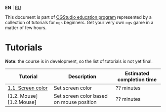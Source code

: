 
**EN** | [RU][ru]

This document is part of [OGStudio education program][education] represented
by a collection of tutorials for `ogs` beginners. Get your very own `ogs` game
in a matter of few hours.

# Tutorials

**Note**: the course is in development, so the list of tutorials is not yet final.

| Tutorial | Description | Estimated completion time |
|-|-|-|
| [1.1. Screen color][1.1.ScreenColor] | Set screen color | ?? minutes |
| [1.2. Mouse][1.2.Mouse] | Set screen color based on mouse position | ?? minutes |

[ru]: README-ru.md

[education]: http://opengamestudio.org/pages/education.html
[1.1.ScreenColor]: tutorials/1.1.ScreenColor/README.md

